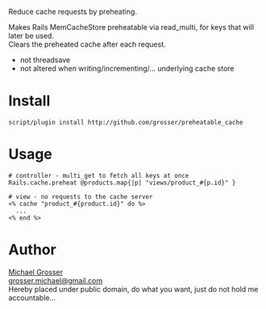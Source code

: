 Reduce cache requests by preheating.

Makes Rails MemCacheStore preheatable via read_multi, for keys that will later be used.  
Clears the preheated cache after each request.

 - not threadsave
 - not altered when writing/incrementing/... underlying cache store

# Install
    script/plugin install http://github.com/grosser/preheatable_cache

# Usage

    # controller - multi_get to fetch all keys at once
    Rails.cache.preheat @products.map{|p| "views/product_#{p.id}" }

    # view - no requests to the cache server
    <% cache "product_#{product.id}" do %>
      ...
    <% end %>


Author
======
[Michael Grosser](http://pragmatig.wordpress.com)  
grosser.michael@gmail.com  
Hereby placed under public domain, do what you want, just do not hold me accountable...